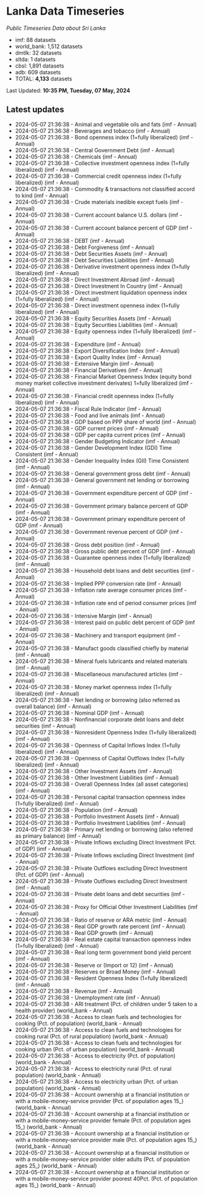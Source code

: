 # Lanka Data Timeseries
*Public Timeseries Data about Sri Lanka*

* imf: 88 datasets
* world_bank: 1,512 datasets
* dmtlk: 32 datasets
* sltda: 1 datasets
* cbsl: 1,891 datasets
* adb: 609 datasets
* TOTAL: **4,133** datasets

Last Updated: **10:35 PM, Tuesday, 07 May, 2024**

## Latest updates

* 2024-05-07 21:36:38 - Animal and vegetable oils and fats (imf - Annual)
* 2024-05-07 21:36:38 - Beverages and tobacco (imf - Annual)
* 2024-05-07 21:36:38 - Bond openness index (1=fully liberalized) (imf - Annual)
* 2024-05-07 21:36:38 - Central Government Debt (imf - Annual)
* 2024-05-07 21:36:38 - Chemicals (imf - Annual)
* 2024-05-07 21:36:38 - Collective investment openness index (1=fully liberalized) (imf - Annual)
* 2024-05-07 21:36:38 - Commercial credit openness index (1=fully liberalized) (imf - Annual)
* 2024-05-07 21:36:38 - Commodity & transactions not classified accord to kind (imf - Annual)
* 2024-05-07 21:36:38 - Crude materials inedible except fuels (imf - Annual)
* 2024-05-07 21:36:38 - Current account balance U.S. dollars (imf - Annual)
* 2024-05-07 21:36:38 - Current account balance percent of GDP (imf - Annual)
* 2024-05-07 21:36:38 - DEBT (imf - Annual)
* 2024-05-07 21:36:38 - Debt Forgiveness (imf - Annual)
* 2024-05-07 21:36:38 - Debt Securities Assets (imf - Annual)
* 2024-05-07 21:36:38 - Debt Securities Liabilities (imf - Annual)
* 2024-05-07 21:36:38 - Derivative investment openness index (1=fully liberalized) (imf - Annual)
* 2024-05-07 21:36:38 - Direct Investment Abroad (imf - Annual)
* 2024-05-07 21:36:38 - Direct Investment In Country (imf - Annual)
* 2024-05-07 21:36:38 - Direct investment liquidation openness index (1=fully liberalized) (imf - Annual)
* 2024-05-07 21:36:38 - Direct investment openness index (1=fully liberalized) (imf - Annual)
* 2024-05-07 21:36:38 - Equity Securities Assets (imf - Annual)
* 2024-05-07 21:36:38 - Equity Securities Liabilities (imf - Annual)
* 2024-05-07 21:36:38 - Equity openness index (1=fully liberalized) (imf - Annual)
* 2024-05-07 21:36:38 - Expenditure (imf - Annual)
* 2024-05-07 21:36:38 - Export Diversification Index (imf - Annual)
* 2024-05-07 21:36:38 - Export Quality Index (imf - Annual)
* 2024-05-07 21:36:38 - Extensive Margin (imf - Annual)
* 2024-05-07 21:36:38 - Financial Derivatives (imf - Annual)
* 2024-05-07 21:36:38 - Financial Market Openness Index (equity bond money market collective investment derivates) 1=fully liberalized (imf - Annual)
* 2024-05-07 21:36:38 - Financial credit openness index (1=fully liberalized) (imf - Annual)
* 2024-05-07 21:36:38 - Fiscal Rule Indicator (imf - Annual)
* 2024-05-07 21:36:38 - Food and live animals (imf - Annual)
* 2024-05-07 21:36:38 - GDP based on PPP share of world (imf - Annual)
* 2024-05-07 21:36:38 - GDP current prices (imf - Annual)
* 2024-05-07 21:36:38 - GDP per capita current prices (imf - Annual)
* 2024-05-07 21:36:38 - Gender Budgeting Indicator (imf - Annual)
* 2024-05-07 21:36:38 - Gender Development Index (GDI) Time Consistent (imf - Annual)
* 2024-05-07 21:36:38 - Gender Inequality Index (GII) Time Consistent (imf - Annual)
* 2024-05-07 21:36:38 - General government gross debt (imf - Annual)
* 2024-05-07 21:36:38 - General government net lending or borrowing (imf - Annual)
* 2024-05-07 21:36:38 - Government expenditure percent of GDP (imf - Annual)
* 2024-05-07 21:36:38 - Government primary balance percent of GDP (imf - Annual)
* 2024-05-07 21:36:38 - Government primary expenditure percent of GDP (imf - Annual)
* 2024-05-07 21:36:38 - Government revenue percent of GDP (imf - Annual)
* 2024-05-07 21:36:38 - Gross debt position (imf - Annual)
* 2024-05-07 21:36:38 - Gross public debt percent of GDP (imf - Annual)
* 2024-05-07 21:36:38 - Guarantee openness index (1=fully liberalized) (imf - Annual)
* 2024-05-07 21:36:38 - Household debt loans and debt securities (imf - Annual)
* 2024-05-07 21:36:38 - Implied PPP conversion rate (imf - Annual)
* 2024-05-07 21:36:38 - Inflation rate average consumer prices (imf - Annual)
* 2024-05-07 21:36:38 - Inflation rate end of period consumer prices (imf - Annual)
* 2024-05-07 21:36:38 - Intensive Margin (imf - Annual)
* 2024-05-07 21:36:38 - Interest paid on public debt percent of GDP (imf - Annual)
* 2024-05-07 21:36:38 - Machinery and transport equipment (imf - Annual)
* 2024-05-07 21:36:38 - Manufact goods classified chiefly by material (imf - Annual)
* 2024-05-07 21:36:38 - Mineral fuels lubricants and related materials (imf - Annual)
* 2024-05-07 21:36:38 - Miscellaneous manufactured articles (imf - Annual)
* 2024-05-07 21:36:38 - Money market openness index (1=fully liberalized) (imf - Annual)
* 2024-05-07 21:36:38 - Net lending or borrowing (also referred as overall balance) (imf - Annual)
* 2024-05-07 21:36:38 - Nominal GDP (imf - Annual)
* 2024-05-07 21:36:38 - Nonfinancial corporate debt loans and debt securities (imf - Annual)
* 2024-05-07 21:36:38 - Nonresident Openness Index (1=fully liberalized) (imf - Annual)
* 2024-05-07 21:36:38 - Openness of Capital Inflows Index (1=fully liberalized) (imf - Annual)
* 2024-05-07 21:36:38 - Openness of Capital Outflows Index (1=fully liberalized) (imf - Annual)
* 2024-05-07 21:36:38 - Other Investment Assets (imf - Annual)
* 2024-05-07 21:36:38 - Other Investment Liabilities (imf - Annual)
* 2024-05-07 21:36:38 - Overall Openness Index (all asset categories) (imf - Annual)
* 2024-05-07 21:36:38 - Personal capital transaction openness index (1=fully liberalized) (imf - Annual)
* 2024-05-07 21:36:38 - Population (imf - Annual)
* 2024-05-07 21:36:38 - Portfolio Investment Assets (imf - Annual)
* 2024-05-07 21:36:38 - Portfolio Investment Liabilities (imf - Annual)
* 2024-05-07 21:36:38 - Primary net lending or borrowing (also referred as primary balance) (imf - Annual)
* 2024-05-07 21:36:38 - Private Inflows excluding Direct Investment (Pct. of GDP) (imf - Annual)
* 2024-05-07 21:36:38 - Private Inflows excluding Direct Investment (imf - Annual)
* 2024-05-07 21:36:38 - Private Outflows excluding Direct Investment (Pct. of GDP) (imf - Annual)
* 2024-05-07 21:36:38 - Private Outflows excluding Direct Investment (imf - Annual)
* 2024-05-07 21:36:38 - Private debt loans and debt securities (imf - Annual)
* 2024-05-07 21:36:38 - Proxy for Official Other Investment Liabilities (imf - Annual)
* 2024-05-07 21:36:38 - Ratio of reserve or ARA metric (imf - Annual)
* 2024-05-07 21:36:38 - Real GDP growth rate percent (imf - Annual)
* 2024-05-07 21:36:38 - Real GDP growth (imf - Annual)
* 2024-05-07 21:36:38 - Real estate capital transaction openness index (1=fully liberalized) (imf - Annual)
* 2024-05-07 21:36:38 - Real long term government bond yield percent (imf - Annual)
* 2024-05-07 21:36:38 - Reserve or (Import or 12) (imf - Annual)
* 2024-05-07 21:36:38 - Reserves or Broad Money (imf - Annual)
* 2024-05-07 21:36:38 - Resident Openness Index (1=fully liberalized) (imf - Annual)
* 2024-05-07 21:36:38 - Revenue (imf - Annual)
* 2024-05-07 21:36:38 - Unemployment rate (imf - Annual)
* 2024-05-07 21:36:38 - ARI treatment (Pct. of children under 5 taken to a health provider) (world_bank - Annual)
* 2024-05-07 21:36:38 - Access to clean fuels and technologies for cooking (Pct. of population) (world_bank - Annual)
* 2024-05-07 21:36:38 - Access to clean fuels and technologies for cooking rural (Pct. of rural population) (world_bank - Annual)
* 2024-05-07 21:36:38 - Access to clean fuels and technologies for cooking urban (Pct. of urban population) (world_bank - Annual)
* 2024-05-07 21:36:38 - Access to electricity (Pct. of population) (world_bank - Annual)
* 2024-05-07 21:36:38 - Access to electricity rural (Pct. of rural population) (world_bank - Annual)
* 2024-05-07 21:36:38 - Access to electricity urban (Pct. of urban population) (world_bank - Annual)
* 2024-05-07 21:36:38 - Account ownership at a financial institution or with a mobile-money-service provider (Pct. of population ages 15_) (world_bank - Annual)
* 2024-05-07 21:36:38 - Account ownership at a financial institution or with a mobile-money-service provider female (Pct. of population ages 15_) (world_bank - Annual)
* 2024-05-07 21:36:38 - Account ownership at a financial institution or with a mobile-money-service provider male (Pct. of population ages 15_) (world_bank - Annual)
* 2024-05-07 21:36:38 - Account ownership at a financial institution or with a mobile-money-service provider older adults (Pct. of population ages 25_) (world_bank - Annual)
* 2024-05-07 21:36:38 - Account ownership at a financial institution or with a mobile-money-service provider poorest 40Pct. (Pct. of population ages 15_) (world_bank - Annual)